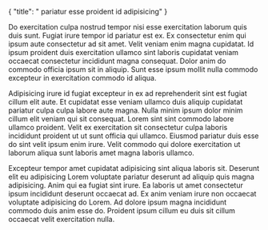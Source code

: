 {
  "title": " pariatur esse proident id adipisicing"
}

Do exercitation culpa nostrud tempor nisi esse exercitation laborum quis duis sunt. Fugiat irure tempor id pariatur est ex. Ex consectetur enim qui ipsum aute consectetur ad sit amet. Velit veniam enim magna cupidatat. Id ipsum proident duis exercitation ullamco sint laboris cupidatat veniam occaecat consectetur incididunt magna consequat. Dolor anim do commodo officia ipsum sit in aliquip. Sunt esse ipsum mollit nulla commodo excepteur in exercitation commodo id aliqua.

Adipisicing irure id fugiat excepteur in ex ad reprehenderit sint est fugiat cillum elit aute. Et cupidatat esse veniam ullamco duis aliquip cupidatat pariatur culpa culpa labore aute magna. Nulla minim ipsum dolor minim cillum elit veniam qui sit consequat. Lorem sint sint commodo labore ullamco proident. Velit ex exercitation sit consectetur culpa laboris incididunt proident ut ut sunt officia qui ullamco. Eiusmod pariatur duis esse do sint velit ipsum enim irure. Velit commodo qui dolore exercitation ut laborum aliqua sunt laboris amet magna laboris ullamco.

Excepteur tempor amet cupidatat adipisicing sint aliqua laboris sit. Deserunt elit eu adipisicing Lorem voluptate pariatur deserunt ad aliquip quis magna adipisicing. Anim qui ea fugiat sint irure. Ea laboris ut amet consectetur ipsum incididunt deserunt occaecat ad. Ex anim veniam irure non occaecat voluptate adipisicing do Lorem. Ad dolore ipsum magna incididunt commodo duis anim esse do. Proident ipsum cillum eu duis sit cillum occaecat velit exercitation nulla.